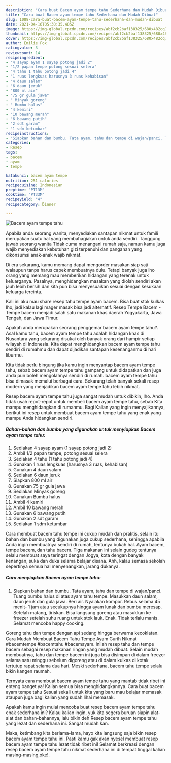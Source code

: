 ```yaml
---
description: "Cara buat Bacem ayam tempe tahu Sederhana dan Mudah Dibuat"
title: "Cara buat Bacem ayam tempe tahu Sederhana dan Mudah Dibuat"
slug: 1088-cara-buat-bacem-ayam-tempe-tahu-sederhana-dan-mudah-dibuat
date: 2021-04-16T05:30:35.405Z
image: https://img-global.cpcdn.com/recipes/abf2cb2baf138325/680x482cq70/bacem-ayam-tempe-tahu-foto-resep-utama.jpg
thumbnail: https://img-global.cpcdn.com/recipes/abf2cb2baf138325/680x482cq70/bacem-ayam-tempe-tahu-foto-resep-utama.jpg
cover: https://img-global.cpcdn.com/recipes/abf2cb2baf138325/680x482cq70/bacem-ayam-tempe-tahu-foto-resep-utama.jpg
author: Emilie Fox
ratingvalue: 3
reviewcount: 14
recipeingredient:
- "4 sayap ayam 1 sayap potong jadi 2"
- "1/2 papan tempe potong sesuai selera"
- "4 tahu 1 tahu potong jadi 4"
- "1 ruas lengkuas harusnya 3 ruas kehabisan"
- "4 daun salam"
- "6 daun jeruk"
- "800 ml air"
- "75 gr gula jawa"
- " Minyak goreng"
- " Bumbu halus"
- "4 kemiri"
- "10 bawang merah"
- "6 bawang putih"
- "2 sdt garam"
- "1 sdm ketumbar"
recipeinstructions:
- "Siapkan bahan dan bumbu. Tata ayam, tahu dan tempe di wajan/panci. Tuang bumbu halus di atas ayam tahu tempe. Masukkan daun salam, daun jeruk dan gula jawa. Beri air. Nyalakan kompor. Rebus selama 45 menit- 1 jam atau secukupnya hingga ayam lunak dan bumbu meresap. Setelah matang, tiriskan. Bisa langsung goreng atau masukkan ke freezer setelah suhu ruang untuk stok lauk. Enak. Tidak terlalu manis. Selamat mencoba happy cooking."
categories:
- Resep
tags:
- bacem
- ayam
- tempe

katakunci: bacem ayam tempe 
nutrition: 251 calories
recipecuisine: Indonesian
preptime: "PT13M"
cooktime: "PT33M"
recipeyield: "4"
recipecategory: Dinner

---
```



![Bacem ayam tempe tahu](https://img-global.cpcdn.com/recipes/abf2cb2baf138325/680x482cq70/bacem-ayam-tempe-tahu-foto-resep-utama.jpg)

Apabila anda seorang wanita, menyediakan santapan nikmat untuk famili merupakan suatu hal yang membahagiakan untuk anda sendiri. Tanggung jawab seorang  wanita Tidak cuma menangani rumah saja, namun kamu juga wajib menyediakan kebutuhan gizi terpenuhi dan panganan yang dikonsumsi anak-anak wajib nikmat.

Di era  sekarang, kamu memang dapat mengorder masakan siap saji walaupun tanpa harus capek membuatnya dulu. Tetapi banyak juga lho orang yang memang mau memberikan hidangan yang terenak untuk keluarganya. Pasalnya, menghidangkan masakan yang diolah sendiri akan jauh lebih bersih dan kita pun bisa menyesuaikan sesuai dengan kesukaan keluarga tercinta. 

Kali ini aku mau share resep tahu tempe ayam bacem. Bisa buat stok kulkas lho, jadi kalau lagi mager masak bisa jadi alternatif. Resep Tempe Bacem - Tempe bacem menjadi salah satu makanan khas daerah Yogyakarta, Jawa Tengah, dan Jawa Timur.

Apakah anda merupakan seorang penggemar bacem ayam tempe tahu?. Asal kamu tahu, bacem ayam tempe tahu adalah hidangan khas di Nusantara yang sekarang disukai oleh banyak orang dari hampir setiap wilayah di Indonesia. Kita dapat menghidangkan bacem ayam tempe tahu sendiri di rumahmu dan dapat dijadikan santapan kesenanganmu di hari liburmu.

Kita tidak perlu bingung jika kamu ingin menyantap bacem ayam tempe tahu, sebab bacem ayam tempe tahu gampang untuk didapatkan dan juga anda pun boleh mengolahnya sendiri di rumah. bacem ayam tempe tahu bisa dimasak memalui berbagai cara. Sekarang telah banyak sekali resep modern yang menjadikan bacem ayam tempe tahu lebih nikmat.

Resep bacem ayam tempe tahu juga sangat mudah untuk dibikin, lho. Anda tidak usah repot-repot untuk membeli bacem ayam tempe tahu, sebab Kita mampu menghidangkan di rumahmu. Bagi Kalian yang ingin menyajikannya, berikut ini resep untuk membuat bacem ayam tempe tahu yang enak yang mampu Anda hidangkan sendiri.

<!--inarticleads1-->

##### Bahan-bahan dan bumbu yang digunakan untuk menyiapkan Bacem ayam tempe tahu:

1. Sediakan 4 sayap ayam (1 sayap potong jadi 2)
1. Ambil 1/2 papan tempe, potong sesuai selera
1. Sediakan 4 tahu (1 tahu potong jadi 4)
1. Gunakan 1 ruas lengkuas (harusnya 3 ruas, kehabisan)
1. Gunakan 4 daun salam
1. Sediakan 6 daun jeruk
1. Siapkan 800 ml air
1. Gunakan 75 gr gula jawa
1. Sediakan  Minyak goreng
1. Gunakan  Bumbu halus
1. Ambil 4 kemiri
1. Ambil 10 bawang merah
1. Gunakan 6 bawang putih
1. Gunakan 2 sdt garam
1. Sediakan 1 sdm ketumbar


Cara membuat bacem tahu tempe ini cukup mudah dan praktis, selain itu bahan dan bumbu yang digunakan juga cukup sederhana, sehingga apabila Anda ingin membuatnya sendiri di rumah, tentunya bukah hal. Ayam bacem, tempe bacem, dan tahu bacem. Tiga makanan ini selain gudeg tentunya selalu membuat saya teringat dengan Jogya, kota dengan banyak kenangan, suka dan duka selama belajar disana. Ahh, kalau semasa sekolah sepertinya semua hal menyenangkan, jarang dukanya. 

<!--inarticleads2-->

##### Cara menyiapkan Bacem ayam tempe tahu:

1. Siapkan bahan dan bumbu. Tata ayam, tahu dan tempe di wajan/panci. Tuang bumbu halus di atas ayam tahu tempe. Masukkan daun salam, daun jeruk dan gula jawa. Beri air. Nyalakan kompor. Rebus selama 45 menit- 1 jam atau secukupnya hingga ayam lunak dan bumbu meresap. Setelah matang, tiriskan. Bisa langsung goreng atau masukkan ke freezer setelah suhu ruang untuk stok lauk. Enak. Tidak terlalu manis. Selamat mencoba happy cooking.


Goreng tahu dan tempe dengan api sedang hingga berwarna kecoklatan. Cara Mudah Membuat Bacem Tahu Tempe Ayam Gurih Nikmat #bacemtempe #bacemtahu #bacemayam. Inilah resep tahu dan tempe bacem sebagai resep makanan ringan yang mudah dibuat. Selain mudah membuatnya, tahu dan tempe bacem ini juga bisa disimpan di dalam freezer selama satu minggu sebelum digoreng atau di dalam kulkas di kotak tertutup rapat selama dua hari. Meski sederhana, bacem tahu tempe selalu bikin kangen raumah. 

Ternyata cara membuat bacem ayam tempe tahu yang mantab tidak ribet ini enteng banget ya! Kalian semua bisa menghidangkannya. Cara buat bacem ayam tempe tahu Sesuai sekali untuk kita yang baru mau belajar memasak ataupun juga bagi kalian yang sudah lihai memasak.

Apakah kamu ingin mulai mencoba buat resep bacem ayam tempe tahu enak sederhana ini? Kalau kalian ingin, yuk kita segera buruan siapin alat-alat dan bahan-bahannya, lalu bikin deh Resep bacem ayam tempe tahu yang lezat dan sederhana ini. Sangat mudah kan. 

Maka, ketimbang kita berlama-lama, hayo kita langsung saja bikin resep bacem ayam tempe tahu ini. Pasti kamu gak akan nyesel membuat resep bacem ayam tempe tahu lezat tidak ribet ini! Selamat berkreasi dengan resep bacem ayam tempe tahu nikmat sederhana ini di tempat tinggal kalian masing-masing,oke!.

